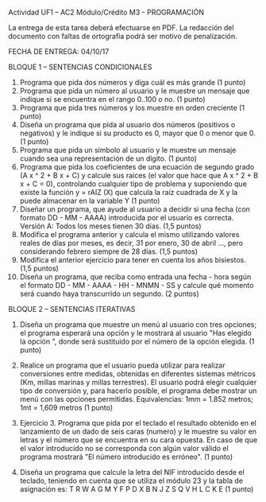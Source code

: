 Actividad UF1 – AC2
Módulo/Crédito	M3 - PROGRAMACIÓN

La entrega de esta tarea deberá efectuarse en PDF.
La redacción del documento con faltas de ortografía podrá ser motivo de penalización.

FECHA DE ENTREGA: 04/10/17

BLOQUE 1 – SENTENCIAS CONDICIONALES
1.	 Programa que pida dos números y diga cuál es más grande (1 punto)
2.	Programa que pida un número al usuario y le muestre un mensaje que indique si se encuentra en el rango 0..100 o no. (1 punto)
3.	Programa que pida tres números y los muestre en orden creciente (1 punto)
4.	Diseña un programa que pida al usuario dos números (positivos o negativos) y le indique si su producto es 0, mayor que 0 o menor que 0. (1 punto)
5.	Programa que pida un símbolo al usuario y le muestre un mensaje cuando sea una representación de un dígito. (1 punto)
6.	Programa que pida los coeficientes de una ecuación de segundo grado (A x ^ 2 + B x + C) y calcule sus raíces (el valor que hace que A x ^ 2 + B x + C = 0), controlando cualquier tipo de problema y suponiendo que existe la función y = rAIZ (X) que calcula la raíz cuadrada de X y la puede almacenar en la variable Y (1 punto)
7.	Diseñar un programa, que ayude al usuario a decidir si una fecha (con formato DD - MM - AAAA) introducida por el usuario es correcta. Versión A: Todos los meses tienen 30 días. (1,5 puntos)
8.	Modifica el programa anterior y calcula el mismo utilizando valores reales de días por meses, es decir, 31 por enero, 30 de abril ..., pero considerando febrero siempre de 28 días. (1,5 puntos)
9.	Modifica el anterior ejercicio para tener en cuenta los años bisiestos. (1,5 puntos)
10.	Diseña un programa, que reciba como entrada una fecha - hora según el formato DD - MM - AAAA - HH - MNMN - SS y calcule qué momento será cuando haya transcurrido un segundo. (2 puntos)

BLOQUE 2 – SENTENCIAS ITERATIVAS
1.	Diseña un programa que muestre un menú al usuario con tres opciones; el programa esperará una opción y le mostrará al usuario "Has elegido la opción <n>", donde <n> será sustituido por el número de la opción elegida. (1 punto)

2.	Realice un programa que el usuario pueda utilizar para realizar conversiones entre medidas, obtenidas en diferentes sistemas métricos (Km, millas marinas y millas terrestres). El usuario podrá elegir cualquier tipo de conversión y, para hacerlo posible, el programa debe mostrar un menú con las opciones permitidas.
Equivalencias: 1mm = 1.852 metros; 1mt = 1,609 metros (1 punto)

3.	Ejercicio 3. Programa que pida por el teclado el resultado obtenido en el lanzamiento de un dado de seis caras (numero) y le muestre su valor en letras y el número que se encuentra en su cara opuesta. En caso de que el valor introducido no se corresponda con algún valor válido el programa mostrará "El número introducido es erróneo". (1 punto)

4.	Diseña un programa que calcule la letra del NIF introducido desde el teclado, teniendo en cuenta que se utiliza el módulo 23 y la tabla de asignación es:
T R W A G M Y F P D X B N J Z S Q V H L C K E
(1 punto)



